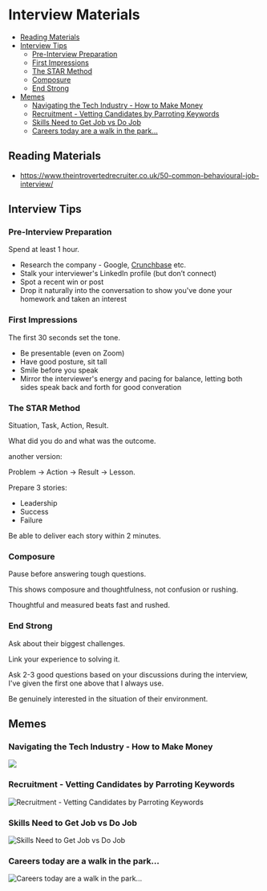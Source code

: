 # Interview Materials

<!-- INDEX_START -->

- [Reading Materials](#reading-materials)
- [Interview Tips](#interview-tips)
  - [Pre-Interview Preparation](#pre-interview-preparation)
  - [First Impressions](#first-impressions)
  - [The STAR Method](#the-star-method)
  - [Composure](#composure)
  - [End Strong](#end-strong)
- [Memes](#memes)
  - [Navigating the Tech Industry - How to Make Money](#navigating-the-tech-industry---how-to-make-money)
  - [Recruitment - Vetting Candidates by Parroting Keywords](#recruitment---vetting-candidates-by-parroting-keywords)
  - [Skills Need to Get Job vs Do Job](#skills-need-to-get-job-vs-do-job)
  - [Careers today are a walk in the park...](#careers-today-are-a-walk-in-the-park)

<!-- INDEX_END -->

## Reading Materials

- <https://www.theintrovertedrecruiter.co.uk/50-common-behavioural-job-interview/>

## Interview Tips

### Pre-Interview Preparation

Spend at least 1 hour.

- Research the company - Google, [Crunchbase](https://www.crunchbase.com/) etc.
- Stalk your interviewer's LinkedIn profile (but don’t connect)
- Spot a recent win or post
- Drop it naturally into the conversation to show you've done your homework and taken an interest

### First Impressions

The first 30 seconds set the tone.

- Be presentable (even on Zoom)
- Have good posture, sit tall
- Smile before you speak
- Mirror the interviewer's energy and pacing for balance, letting both sides speak back and forth for good converation

### The STAR Method

Situation, Task, Action, Result.

What did you do and what was the outcome.

another version:

Problem → Action → Result → Lesson.

Prepare 3 stories:

- Leadership
- Success
- Failure

Be able to deliver each story within 2 minutes.

### Composure

Pause before answering tough questions.

This shows composure and thoughtfulness, not confusion or rushing.

Thoughtful and measured beats fast and rushed.

### End Strong

Ask about their biggest challenges.

Link your experience to solving it.

Ask 2-3 good questions based on your discussions during the interview, I've given the first one above that I always use.

Be genuinely interested in the situation of their environment.

## Memes

### Navigating the Tech Industry - How to Make Money

![](images/orly_navigating_the_tech_industry_how_to_make_money.png)

### Recruitment - Vetting Candidates by Parroting Keywords

![Recruitment - Vetting Candidates by Parroting Keywords](images/orly_recruitment_vetting_candidates_by_parroting_keywords.png)

### Skills Need to Get Job vs Do Job

![Skills Need to Get Job vs Do Job](images/skills_need_to_get_a_job_vs_do_job.jpeg)

### Careers today are a walk in the park...

![Careers today are a walk in the park...](images/careers_today_walk_in_park_jurassic_park.jpeg)
